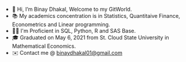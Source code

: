 - 👋 Hi, I’m Binay Dhakal, Welcome to my GitWorld.
- 📚 My academics concentration is in Statistics, Quantitaive Finance, Econometrics and Linear programming.
- 👨‍💻 I'm Proficient in SQL, Python, R and SAS Base. 
- 🎓 Graduated on May 6, 2021 from St. Cloud State University in Mathematical Economics.
- ✉️ Contact me @ binaydhakal01@gmail.com

<!---
Binay01123/Binay01123 is a ✨ special ✨ repository because its `README.md` (this file) appears on your GitHub profile.
You can click the Preview link to take a look at your changes.
--->

